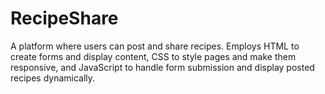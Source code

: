 # RecipeShare
A platform where users can post and share recipes. Employs HTML to create forms and display content, CSS to style pages and make them responsive, and JavaScript to handle form submission and display posted recipes dynamically.
